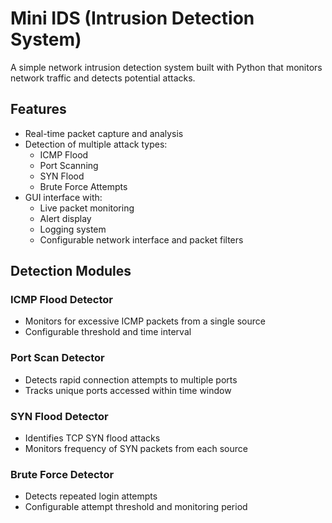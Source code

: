 # Mini IDS (Intrusion Detection System)

A simple network intrusion detection system built with Python that monitors network traffic and detects potential attacks.

## Features

- Real-time packet capture and analysis
- Detection of multiple attack types:
  - ICMP Flood
  - Port Scanning
  - SYN Flood
  - Brute Force Attempts
- GUI interface with:
  - Live packet monitoring
  - Alert display
  - Logging system
  - Configurable network interface and packet filters

## Detection Modules

### ICMP Flood Detector
- Monitors for excessive ICMP packets from a single source
- Configurable threshold and time interval

### Port Scan Detector
- Detects rapid connection attempts to multiple ports
- Tracks unique ports accessed within time window

### SYN Flood Detector
- Identifies TCP SYN flood attacks
- Monitors frequency of SYN packets from each source

### Brute Force Detector
- Detects repeated login attempts
- Configurable attempt threshold and monitoring period
